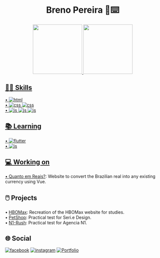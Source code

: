 <h1 align="center">Breno Pereira 👤⌨️</h1>

<div align="center">
  <a href="https://github.com/brenoeddye">
  <img height="160em" src="https://github-readme-stats.vercel.app/api?username=brenoeddye&show_icons=true&theme=gradient&include_all_commits=true&count_private=true"/>
  <img height="160em" src="https://github-readme-stats.vercel.app/api/top-langs/?username=brenoeddye&layout=compact&langs_count=7&theme=gradient"/>
</div>

## 🤹🏻 Skills
• ![html](https://img.shields.io/badge/HTML-UX/UI-red)<br>
• ![css](https://img.shields.io/badge/CSS-Sass-success) ![css](https://img.shields.io/badge/CSS-bootstrap-purple)<br>
• ![js](https://img.shields.io/badge/JS-Vue-green) ![js](https://img.shields.io/badge/JS-Node-yellow) ![js](https://img.shields.io/badge/JS-JQuery-brown)

## 📚 Learning
• ![flutter](https://img.shields.io/badge/Mobile-flutter-blue)<br>
• ![js](https://img.shields.io/badge/JS-React-yellow)

## 💻 Working on
• [Quanto em Reais?](https://github.com/brenoeddye/quanto-em-reais): Website to convert the Brazilian real into any existing currency using Vue.

## 🖱️ Projects
• [HBOMax](https://github.com/brenoeddye/HBOMax): Recreation of the HBOMax website for studies. <br>
• [PetShop](https://github.com/brenoeddye/petshop-website): Practical test for Seri.e Design. <br>
• [N1-Rush](https://github.com/brenoeddye/N1-Seletiva): Practical test for Agencia N1.

## 🌐 Social
[![facebook](https://img.shields.io/badge/f-facebook-blue)](https://www.facebook.com/brenoeddye)
[![instagram](https://img.shields.io/badge/i-instagram-pink)](https://www.instagram.com/brenoeddye)
[![Portfolio](https://img.shields.io/badge/!-portfolio-red)](https://brenopereira.com)

